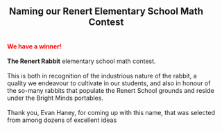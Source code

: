 <div class="row">	    
	      <p>
	      <center><h2> Naming our Renert Elementary School Math Contest</h2></center>
	         <ul><br>
			 <b><font color="red"> We have a winner!</font></b>  
			 <br><br>
			 <b>The Renert Rabbit</b> elementary school math contest. <br><br>This is both in recognition of the industrious nature of the rabbit, a quality we endeavour to cultivate in our students, and also in honour of the so-many rabbits that populate the Renert School grounds and reside under the Bright Minds portables. <br><br>Thank you, Evan Haney, for coming up with this name, that was selected from among dozens of excellent ideas
	    
	    
	    
